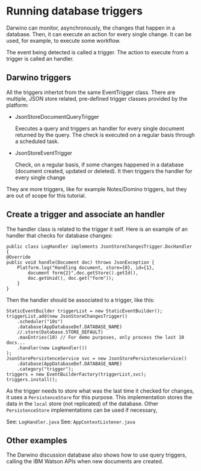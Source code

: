 # Running database triggers

Darwino can monitor, asynchronously, the changes that happen in a database. Then, it can execute an action for every single change. It can be used, for example, to execute some workflow.

The event being detected is called a trigger. The action to execute from a trigger is called an handler.

## Darwino triggers
All the triggers inhertot from the same EventTrigger class. There are multiple, JSON store related, pre-defined trigger classes provided by the platform:

- JsonStoreDocumentQueryTrigger

  Executes a query and triggers an handler for every single document returned by the query. The check is executed on a regular basis through a scheduled task.
- JsonStoreEventTrigger

  Check, on a regular basis, if some changes happened in a database (document created, updated or deleted). It then triggers the handler for every single change

They are more triggers, like for example Notes/Domino triggers, but they are out of scope for this tutorial.

## Create a trigger and associate an handler

The handler class is related to the trigger it self. Here is an example of an handler that checks for database changes:

    public class LogHandler implements JsonStoreChangesTrigger.DocHandler {
	@Override
	public void handle(Document doc) throws JsonException {
	    Platform.log("Handling document, store={0}, id={1},
	        document form{2}",doc.getStore().getId(),
	        doc.getUnid(), doc.get("form"));
        }
    }

Then the handler should be associated to a trigger, like this:

    StaticEventBuilder triggerList = new StaticEventBuilder();
    triggerList.add(new JsonStoreChangesTrigger()
        .scheduler("10s")
        .database(AppDatabaseDef.DATABASE_NAME)
        //.store(Database.STORE_DEFAULT)
        .maxEntries(10) // For demo purposes, only process the last 10 docs...
        .handler(new LogHandler())
    );		
    JsonStorePersistenceService svc = new JsonStorePersistenceService()
        .database(AppDatabaseDef.DATABASE_NAME)
        .category("trigger");
    triggers = new EventBuilderFactory(triggerList,svc);
    triggers.install();

As the trigger needs to store what was the last time it checked for changes, it uses a `PersistenceStore` for this purpose. This implementation stores the data in the `local` store (not replicated) of the database. Other `PersistenceStore` implementations can be used if necessary,

See: `LogHandler.java`
See: `AppContextListener.java`

## Other examples
The Darwino discussion database also shows how to use query triggers, calling the IBM Watson APIs when new documents are created.